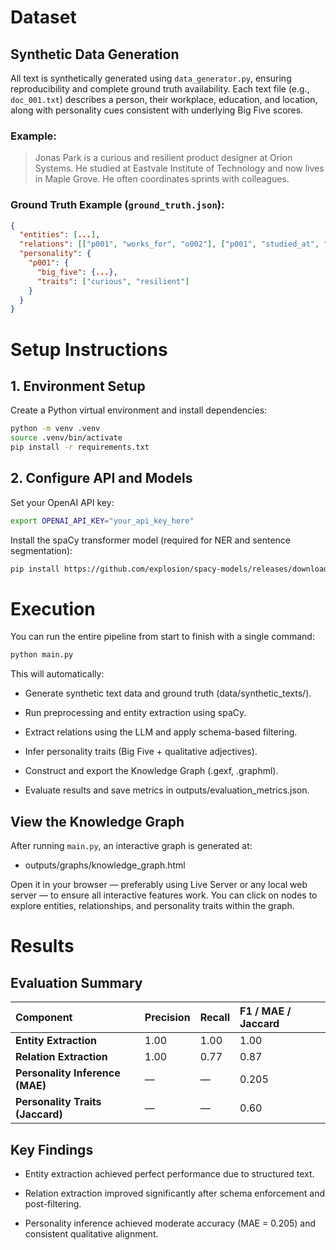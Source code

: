 # Dataset
## Synthetic Data Generation

All text is synthetically generated using `data_generator.py`, ensuring reproducibility and complete ground truth availability.
Each text file (e.g., `doc_001.txt`) describes a person, their workplace, education, and location, along with personality cues consistent with underlying Big Five scores.

### Example:

> Jonas Park is a curious and resilient product designer at Orion Systems.
> He studied at Eastvale Institute of Technology and now lives in Maple Grove.
> He often coordinates sprints with colleagues.

### Ground Truth Example (`ground_truth.json`):

```json
{
  "entities": [...],
  "relations": [["p001", "works_for", "o002"], ["p001", "studied_at", "u003"]],
  "personality": {
    "p001": {
      "big_five": {...},
      "traits": ["curious", "resilient"]
    }
  }
}
```

# Setup Instructions

## 1. Environment Setup
Create a Python virtual environment and install dependencies:

```bash
python -m venv .venv
source .venv/bin/activate
pip install -r requirements.txt
```

## 2. Configure API and Models
Set your OpenAI API key:
```bash
export OPENAI_API_KEY="your_api_key_here"
```
Install the spaCy transformer model (required for NER and sentence segmentation):
```bash
pip install https://github.com/explosion/spacy-models/releases/download/en_core_web_trf-3.7.3/en_core_web_trf-3.7.3-py3-none-any.whl
```

# Execution
You can run the entire pipeline from start to finish with a single command:
```bash
python main.py
```
This will automatically:

- Generate synthetic text data and ground truth (data/synthetic_texts/).

- Run preprocessing and entity extraction using spaCy.

- Extract relations using the LLM and apply schema-based filtering.

- Infer personality traits (Big Five + qualitative adjectives).

- Construct and export the Knowledge Graph (.gexf, .graphml).

- Evaluate results and save metrics in outputs/evaluation_metrics.json.

## View the Knowledge Graph

After running `main.py`, an interactive graph is generated at:

- outputs/graphs/knowledge_graph.html

Open it in your browser — preferably using Live Server or any local web server — to ensure all interactive features work.
You can click on nodes to explore entities, relationships, and personality traits within the graph.

# Results
## Evaluation Summary
| Component | Precision | Recall | F1 / MAE / Jaccard |
| :--- | :--- | :--- | :--- |
| **Entity Extraction** | 1.00 | 1.00 | 1.00 |
| **Relation Extraction** | 1.00 | 0.77 | 0.87 |
| **Personality Inference (MAE)** | — | — | 0.205 |
| **Personality Traits (Jaccard)** | — | — | 0.60 |

## Key Findings

- Entity extraction achieved perfect performance due to structured text.

- Relation extraction improved significantly after schema enforcement and post-filtering.

- Personality inference achieved moderate accuracy (MAE = 0.205) and consistent qualitative alignment.
